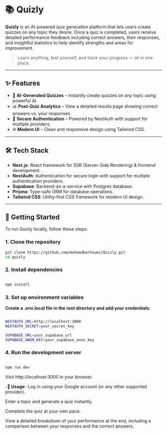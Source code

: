# 📚 Quizly

**Quizly** is an AI-powered quiz generation platform that lets users create quizzes on any topic they desire. Once a quiz is completed, users receive detailed performance feedback including correct answers, their responses, and insightful statistics to help identify strengths and areas for improvement.

> Learn anything, test yourself, and track your progress — all in one place.

---

## ✨ Features

- 🎯 **AI-Generated Quizzes** – Instantly create quizzes on any topic using powerful AI.
- 📊 **Post-Quiz Analytics** – View a detailed results page showing correct answers vs. your responses.
- 🔐 **Secure Authentication** – Powered by NextAuth with support for multiple providers.
- 🌐 **Modern UI** – Clean and responsive design using Tailwind CSS.

---

## 🛠️ Tech Stack

- **Next.js**: React framework for SSR (Server-Side Rendering) & frontend development.
- **NextAuth**: Authentication for secure login with support for multiple authentication providers.
- **Supabase**: Backend-as-a-service with Postgres database.
- **Prisma**: Type-safe ORM for database operations.
- **Tailwind CSS**: Utility-first CSS framework for modern UI design.

---

## 🚀 Getting Started

To run Quizly locally, follow these steps:

### 1. Clone the repository

```bash
git clone https://github.com/mohamdbarhoumi/Quizly.git
cd quizly
```

### 2. Install dependencies

```bash

npm install

```
### 3. Set up environment variables
**Create a .env.local file in the root directory and add your credentials:**

```bash

NEXTAUTH_URL=http://localhost:3000
NEXTAUTH_SECRET=your_secret_key

SUPABASE_URL=your_supabase_url
SUPABASE_ANON_KEY=your_supabase_anon_key

```
### 4. Run the development server

```bash

npm run dev

```
Visit http://localhost:3000 in your browser.

-**🧪 Usage**-
Log in using your Google account (or any other supported provider).

Enter a topic and generate a quiz instantly.

Complete the quiz at your own pace.

View a detailed breakdown of your performance at the end, including a comparison between your responses and the correct answers.





